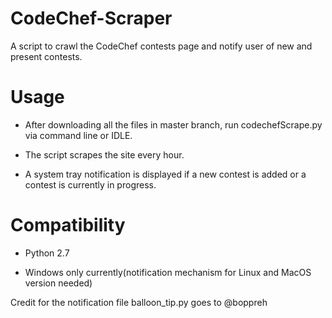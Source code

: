 # CodeChef-Scraper
A script to crawl the CodeChef contests page and notify user of new and present contests.

# Usage
* After downloading all the files in master branch, run codechefScrape.py via command line or IDLE.

* The script scrapes the site every hour. 

* A system tray notification is displayed if a new contest is added or a contest is currently in progress.

# Compatibility
* Python 2.7

* Windows only currently(notification mechanism for Linux and MacOS version needed)

Credit for the notification file balloon_tip.py goes to @boppreh
